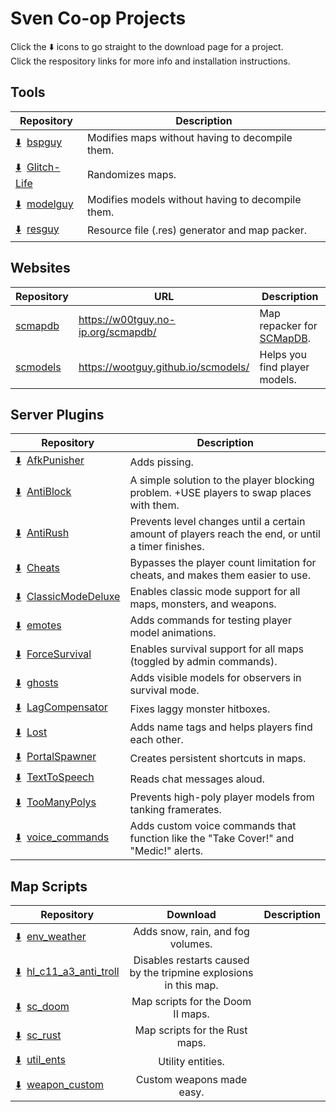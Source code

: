 # Sven Co-op Projects

Click the :arrow_down: icons to go straight to the download page for a project.  
Click the respository links for more info and installation instructions.

## Tools
| Repository | Description |
| --- | --- |
| [:arrow_down:](https://github.com/wootguy/bspguy/releases/latest)&nbsp;&nbsp;[bspguy](https://github.com/wootguy/bspguy) | Modifies maps without having to decompile them. |
| [:arrow_down:](https://github.com/wootguy/Glitch-Life/releases/latest)&nbsp;&nbsp;[Glitch-Life](https://github.com/wootguy/Glitch-Life) | Randomizes maps. |
| [:arrow_down:](https://github.com/wootguy/modelguy/releases/latest)&nbsp;&nbsp;[modelguy](https://github.com/wootguy/modelguy) | Modifies models without having to decompile them.  |
| [:arrow_down:](https://github.com/wootguy/resguy/releases/latest)&nbsp;&nbsp;[resguy](https://github.com/wootguy/resguy) | Resource file (.res) generator and map packer. |

## Websites
| Repository | URL | Description |
| --- | --- | --- |
| [scmapdb](https://github.com/wootguy/scmapdb) | https://w00tguy.no-ip.org/scmapdb/ | Map repacker for [SCMapDB](http://scmapdb.com/). |
| [scmodels](https://github.com/wootguy/scmodels) | https://wootguy.github.io/scmodels/ | Helps you find player models. |

## Server Plugins

| Repository | Description |
| --- | --- |
| [:arrow_down:](https://github.com/wootguy/AfkPunisher/archive/master.zip)&nbsp;&nbsp;[AfkPunisher](https://github.com/wootguy/AfkPunisher) | Adds pissing. |
| [:arrow_down:](https://github.com/wootguy/AntiBlock/releases/latest)&nbsp;&nbsp;[AntiBlock](https://github.com/wootguy/AntiBlock) | A simple solution to the player blocking problem. +USE players to swap places with them. |
| [:arrow_down:](https://github.com/wootguy/AntiRush/releases/latest)&nbsp;&nbsp;[AntiRush](https://github.com/wootguy/AntiRush) | Prevents level changes until a certain amount of players reach the end, or until a timer finishes. |
| [:arrow_down:](https://github.com/wootguy/Cheats/releases/latest)&nbsp;&nbsp;[Cheats](https://github.com/wootguy/Cheats) | Bypasses the player count limitation for cheats, and makes them easier to use. |
| [:arrow_down:](https://github.com/wootguy/ClassicModeDeluxe/releases/latest)&nbsp;&nbsp;[ClassicModeDeluxe](https://github.com/wootguy/ClassicModeDeluxe) | Enables classic mode support for all maps, monsters, and weapons. |
| [:arrow_down:](https://github.com/wootguy/emotes/releases/latest)&nbsp;&nbsp;[emotes](https://github.com/wootguy/emotes) | Adds commands for testing player model animations. |
| [:arrow_down:](https://github.com/wootguy/ForceSurvival/releases/latest)&nbsp;&nbsp;[ForceSurvival](https://github.com/wootguy/ForceSurvival) | Enables survival support for all maps (toggled by admin commands). |
| [:arrow_down:](https://github.com/wootguy/ghosts/releases/latest)&nbsp;&nbsp;[ghosts](https://github.com/wootguy/ghosts) | Adds visible models for observers in survival mode. |
| [:arrow_down:](https://github.com/wootguy/LagCompensator/releases/latest)&nbsp;&nbsp;[LagCompensator](https://github.com/wootguy/LagCompensator) | Fixes laggy monster hitboxes. |
| [:arrow_down:](https://github.com/wootguy/Lost/releases/latest)&nbsp;&nbsp;[Lost](https://github.com/wootguy/Lost) | Adds name tags and helps players find each other. |
| [:arrow_down:](https://github.com/wootguy/PortalSpawner/releases/latest)&nbsp;&nbsp;[PortalSpawner](https://github.com/wootguy/PortalSpawner) | Creates persistent shortcuts in maps. |
| [:arrow_down:](https://github.com/wootguy/TextToSpeech/releases/latest)&nbsp;&nbsp;[TextToSpeech](https://github.com/wootguy/TextToSpeech) | Reads chat messages aloud. |
| [:arrow_down:](https://github.com/wootguy/TooManyPolys/releases/latest)&nbsp;&nbsp;[TooManyPolys](https://github.com/wootguy/TooManyPolys) | Prevents high-poly player models from tanking framerates. |
| [:arrow_down:](https://github.com/wootguy/voice_commands/releases/latest)&nbsp;&nbsp;[voice_commands](https://github.com/wootguy/voice_commands) | Adds custom voice commands that function like the "Take Cover!" and "Medic!" alerts. |

## Map Scripts
| Repository | Download | Description |
| --- | :-: | --- |
| [:arrow_down:](https://github.com/wootguy/env_weather/releases/latest)&nbsp;&nbsp;[env_weather](https://github.com/wootguy/env_weather) | Adds snow, rain, and fog volumes. |
| [:arrow_down:](https://github.com/wootguy/hl_c11_a3_anti_troll/releases/latest)&nbsp;&nbsp;[hl_c11_a3_anti_troll](https://github.com/wootguy/hl_c11_a3_anti_troll) | Disables restarts caused by the tripmine explosions in this map. |
| [:arrow_down:](https://github.com/wootguy/sc_doom/archive/master.zip)&nbsp;&nbsp;[sc_doom](https://github.com/wootguy/sc_doom) | Map scripts for the Doom II maps. |
| [:arrow_down:](https://github.com/wootguy/sc_rust/archive/master.zip)&nbsp;&nbsp;[sc_rust](https://github.com/wootguy/sc_rust) | Map scripts for the Rust maps. |
| [:arrow_down:](https://github.com/wootguy/util_ents/archive/master.zip)&nbsp;&nbsp;[util_ents](https://github.com/wootguy/util_ents) | Utility entities. |
| [:arrow_down:](https://github.com/wootguy/weapon_custom/releases/latest)&nbsp;&nbsp;[weapon_custom](https://github.com/wootguy/weapon_custom) | Custom weapons made easy. |


